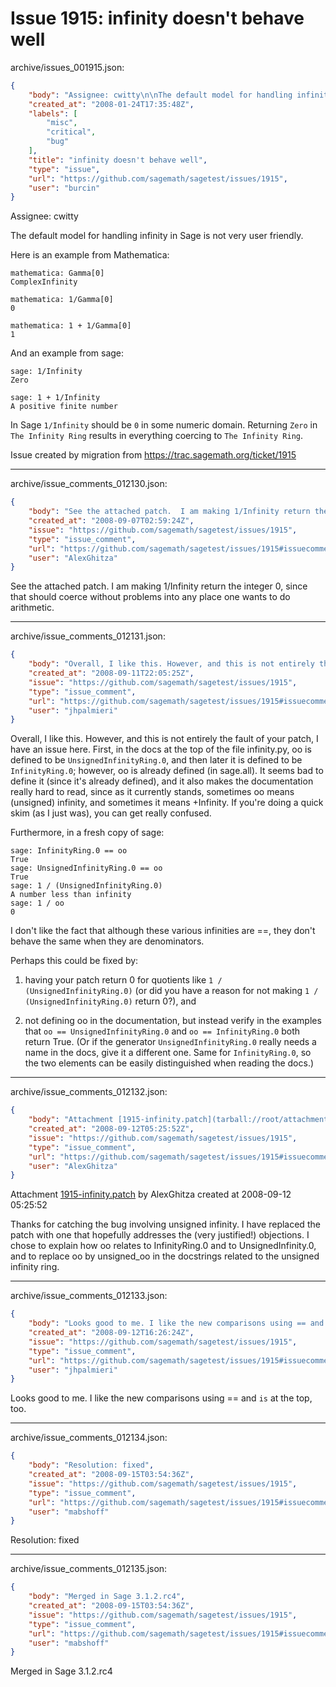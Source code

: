# Issue 1915: infinity doesn't behave well

archive/issues_001915.json:
```json
{
    "body": "Assignee: cwitty\n\nThe default model for handling infinity in Sage is not very user friendly.\n\nHere is an example from Mathematica:\n\n\n```\nmathematica: Gamma[0]\nComplexInfinity\n\nmathematica: 1/Gamma[0]\n0\n\nmathematica: 1 + 1/Gamma[0]\n1\n```\n\n\nAnd an example from sage:\n\n\n```\nsage: 1/Infinity\nZero\n\nsage: 1 + 1/Infinity\nA positive finite number\n```\n\n\nIn Sage `1/Infinity` should be `0` in some numeric domain. Returning `Zero` in `The Infinity Ring`  results in everything coercing to `The Infinity Ring`. \n\nIssue created by migration from https://trac.sagemath.org/ticket/1915\n\n",
    "created_at": "2008-01-24T17:35:48Z",
    "labels": [
        "misc",
        "critical",
        "bug"
    ],
    "title": "infinity doesn't behave well",
    "type": "issue",
    "url": "https://github.com/sagemath/sagetest/issues/1915",
    "user": "burcin"
}
```
Assignee: cwitty

The default model for handling infinity in Sage is not very user friendly.

Here is an example from Mathematica:


```
mathematica: Gamma[0]
ComplexInfinity

mathematica: 1/Gamma[0]
0

mathematica: 1 + 1/Gamma[0]
1
```


And an example from sage:


```
sage: 1/Infinity
Zero

sage: 1 + 1/Infinity
A positive finite number
```


In Sage `1/Infinity` should be `0` in some numeric domain. Returning `Zero` in `The Infinity Ring`  results in everything coercing to `The Infinity Ring`. 

Issue created by migration from https://trac.sagemath.org/ticket/1915





---

archive/issue_comments_012130.json:
```json
{
    "body": "See the attached patch.  I am making 1/Infinity return the integer 0, since that should coerce without problems into any place one wants to do arithmetic.",
    "created_at": "2008-09-07T02:59:24Z",
    "issue": "https://github.com/sagemath/sagetest/issues/1915",
    "type": "issue_comment",
    "url": "https://github.com/sagemath/sagetest/issues/1915#issuecomment-12130",
    "user": "AlexGhitza"
}
```

See the attached patch.  I am making 1/Infinity return the integer 0, since that should coerce without problems into any place one wants to do arithmetic.



---

archive/issue_comments_012131.json:
```json
{
    "body": "Overall, I like this. However, and this is not entirely the fault of your patch, I have an issue here. First, in the docs at the top of the file infinity.py, oo is defined to be `UnsignedInfinityRing.0`, and then later it is defined to be `InfinityRing.0`; however, oo is already defined (in sage.all). It seems bad to define it (since it's already defined), and it also makes the documentation really hard to read, since as it currently stands, sometimes oo means (unsigned) infinity, and sometimes it means +Infinity. If you're doing a quick skim (as I just was), you can get really confused.\n\nFurthermore, in a fresh copy of sage:\n\n```\nsage: InfinityRing.0 == oo\nTrue\nsage: UnsignedInfinityRing.0 == oo\nTrue\nsage: 1 / (UnsignedInfinityRing.0)     \nA number less than infinity\nsage: 1 / oo                      \n0\n```\n\nI don't like the fact that although these various infinities are ==, they don't behave the same when they are denominators.\n\nPerhaps this could be fixed by:\n\n1. having your patch return 0 for quotients like `1 / (UnsignedInfinityRing.0)` (or did you have a reason for not making `1 / (UnsignedInfinityRing.0)` return 0?), and\n\n2. not defining oo in the documentation, but instead verify in the examples that `oo == UnsignedInfinityRing.0` and `oo == InfinityRing.0` both return True. (Or if the generator `UnsignedInfinityRing.0` really needs a name in the docs, give it a different one. Same for `InfinityRing.0`, so the two elements can be easily distinguished when reading the docs.)",
    "created_at": "2008-09-11T22:05:25Z",
    "issue": "https://github.com/sagemath/sagetest/issues/1915",
    "type": "issue_comment",
    "url": "https://github.com/sagemath/sagetest/issues/1915#issuecomment-12131",
    "user": "jhpalmieri"
}
```

Overall, I like this. However, and this is not entirely the fault of your patch, I have an issue here. First, in the docs at the top of the file infinity.py, oo is defined to be `UnsignedInfinityRing.0`, and then later it is defined to be `InfinityRing.0`; however, oo is already defined (in sage.all). It seems bad to define it (since it's already defined), and it also makes the documentation really hard to read, since as it currently stands, sometimes oo means (unsigned) infinity, and sometimes it means +Infinity. If you're doing a quick skim (as I just was), you can get really confused.

Furthermore, in a fresh copy of sage:

```
sage: InfinityRing.0 == oo
True
sage: UnsignedInfinityRing.0 == oo
True
sage: 1 / (UnsignedInfinityRing.0)     
A number less than infinity
sage: 1 / oo                      
0
```

I don't like the fact that although these various infinities are ==, they don't behave the same when they are denominators.

Perhaps this could be fixed by:

1. having your patch return 0 for quotients like `1 / (UnsignedInfinityRing.0)` (or did you have a reason for not making `1 / (UnsignedInfinityRing.0)` return 0?), and

2. not defining oo in the documentation, but instead verify in the examples that `oo == UnsignedInfinityRing.0` and `oo == InfinityRing.0` both return True. (Or if the generator `UnsignedInfinityRing.0` really needs a name in the docs, give it a different one. Same for `InfinityRing.0`, so the two elements can be easily distinguished when reading the docs.)



---

archive/issue_comments_012132.json:
```json
{
    "body": "Attachment [1915-infinity.patch](tarball://root/attachments/some-uuid/ticket1915/1915-infinity.patch) by AlexGhitza created at 2008-09-12 05:25:52\n\nThanks for catching the bug involving unsigned infinity.  I have replaced the patch with one that hopefully addresses the (very justified!) objections.  I chose to explain how oo relates to InfinityRing.0 and to UnsignedInfinity.0, and to replace oo by unsigned_oo in the docstrings related to the unsigned infinity ring.",
    "created_at": "2008-09-12T05:25:52Z",
    "issue": "https://github.com/sagemath/sagetest/issues/1915",
    "type": "issue_comment",
    "url": "https://github.com/sagemath/sagetest/issues/1915#issuecomment-12132",
    "user": "AlexGhitza"
}
```

Attachment [1915-infinity.patch](tarball://root/attachments/some-uuid/ticket1915/1915-infinity.patch) by AlexGhitza created at 2008-09-12 05:25:52

Thanks for catching the bug involving unsigned infinity.  I have replaced the patch with one that hopefully addresses the (very justified!) objections.  I chose to explain how oo relates to InfinityRing.0 and to UnsignedInfinity.0, and to replace oo by unsigned_oo in the docstrings related to the unsigned infinity ring.



---

archive/issue_comments_012133.json:
```json
{
    "body": "Looks good to me. I like the new comparisons using == and `is` at the top, too.",
    "created_at": "2008-09-12T16:26:24Z",
    "issue": "https://github.com/sagemath/sagetest/issues/1915",
    "type": "issue_comment",
    "url": "https://github.com/sagemath/sagetest/issues/1915#issuecomment-12133",
    "user": "jhpalmieri"
}
```

Looks good to me. I like the new comparisons using == and `is` at the top, too.



---

archive/issue_comments_012134.json:
```json
{
    "body": "Resolution: fixed",
    "created_at": "2008-09-15T03:54:36Z",
    "issue": "https://github.com/sagemath/sagetest/issues/1915",
    "type": "issue_comment",
    "url": "https://github.com/sagemath/sagetest/issues/1915#issuecomment-12134",
    "user": "mabshoff"
}
```

Resolution: fixed



---

archive/issue_comments_012135.json:
```json
{
    "body": "Merged in Sage 3.1.2.rc4",
    "created_at": "2008-09-15T03:54:36Z",
    "issue": "https://github.com/sagemath/sagetest/issues/1915",
    "type": "issue_comment",
    "url": "https://github.com/sagemath/sagetest/issues/1915#issuecomment-12135",
    "user": "mabshoff"
}
```

Merged in Sage 3.1.2.rc4
